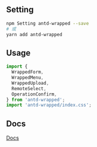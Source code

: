 ## Setting

```bash
npm Setting antd-wrapped --save
# 或
yarn add antd-wrapped
```

## Usage

```jsx
import {
  WrappedForm,
  WrappedMenu,
  WrappedUpload,
  RemoteSelect,
  OperationConfirm,
} from 'antd-wrapped';
import 'antd-wrapped/index.css';
```

## Docs

[Docs](https://github.com/gh1031/antd-wrapped/tree/dev/docs)